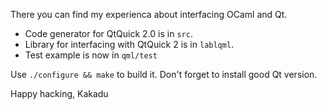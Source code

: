 There you can find my experienca about interfacing OCaml and Qt.

* Code generator for QtQuick 2.0 is in `src`.
* Library for interfacing with QtQuick 2 is in `lablqml`.
* Test example is now in `qml/test`

Use `./configure && make` to build it. Don't forget to install good Qt version.

Happy hacking,
Kakadu

